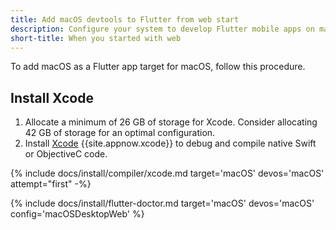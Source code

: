 ```yaml
---
title: Add macOS devtools to Flutter from web start
description: Configure your system to develop Flutter mobile apps on macOS.
short-title: When you started with web
---
```


To add macOS as a Flutter app target for macOS, follow this procedure.

## Install Xcode

1. Allocate a minimum of 26 GB of storage for Xcode.
   Consider allocating 42 GB of storage for an optimal configuration.
1. Install [Xcode][] {{site.appnow.xcode}} to debug and compile native
   Swift or ObjectiveC code.

{% include docs/install/compiler/xcode.md
   target='macOS'
   devos='macOS'
   attempt="first" -%}

{% include docs/install/flutter-doctor.md
   target='macOS'
   devos='macOS'
   config='macOSDesktopWeb' %}

[Xcode]: {{site.apple-dev}}/xcode/

